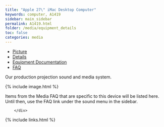 ```yaml
---
title: "Apple 27\" iMac Desktop Computer"
keywords: computer, A1419
sidebar: main_sidebar
permalink: A1419.html
folder: /media/equipment_details
toc: false
categories: media
---
```

<div class="row">
        <div class="col-lg-12">
            <ul id="myTab" class="nav nav-tabs nav-justified">
                <li class="active"><a href="#service-one" data-toggle="tab"><i class="fa fa-camera"></i> Picture</a>
                </li>
                <li class=""><a href="#service-two" data-toggle="tab"><i class="fa fa-pencil"></i> Details</a>
                </li>
                <li class=""><a href="#service-three" data-toggle="tab"><i class="fa fa-book"></i> Equipment Documentation</a>
                </li>
                <li class=""><a href="#service-four" data-toggle="tab"><i class="fa fa-question"></i> FAQ</a>
                </li>
            </ul>
            <div id="myTabContent" class="tab-content">
                <div class="tab-pane fade active in" id="service-one">
                    <p>Our production projection sound and media system.</p>
                    <p>{% include image.html %}</p>
                </div>
                <div class="tab-pane fade" id="service-two">
                </div>
                <div class="tab-pane fade" id="service-three">
                    <p></p>
                </div>
                <div class="tab-pane fade" id="service-four">
                    <p>Items from the Media FAQ that are specific to this device will be listed here.  Until then, use the FAQ link under the sound menu in the sidebar.</p>
                </div>
            </div>

        </div>
</div>

{% include links.html %}
